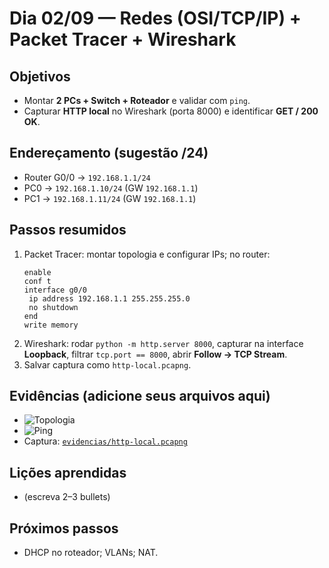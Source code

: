 # Dia 02/09 — Redes (OSI/TCP/IP) + Packet Tracer + Wireshark

## Objetivos
- Montar **2 PCs + Switch + Roteador** e validar com `ping`.
- Capturar **HTTP local** no Wireshark (porta 8000) e identificar **GET / 200 OK**.

## Endereçamento (sugestão /24)
- Router G0/0 → `192.168.1.1/24`
- PC0 → `192.168.1.10/24` (GW `192.168.1.1`)
- PC1 → `192.168.1.11/24` (GW `192.168.1.1`)

## Passos resumidos
1. Packet Tracer: montar topologia e configurar IPs; no router:
   ```plaintext
   enable
   conf t
   interface g0/0
    ip address 192.168.1.1 255.255.255.0
    no shutdown
   end
   write memory
   ```
2. Wireshark: rodar `python -m http.server 8000`, capturar na interface **Loopback**,
   filtrar `tcp.port == 8000`, abrir **Follow → TCP Stream**.
3. Salvar captura como `http-local.pcapng`.

## Evidências (adicione seus arquivos aqui)
- ![Topologia](evidencias/topologia.png)
- ![Ping](evidencias/ping_sucesso.png)
- Captura: [`evidencias/http-local.pcapng`](evidencias/http-local.pcapng)

## Lições aprendidas
- (escreva 2–3 bullets)

## Próximos passos
- DHCP no roteador; VLANs; NAT.
